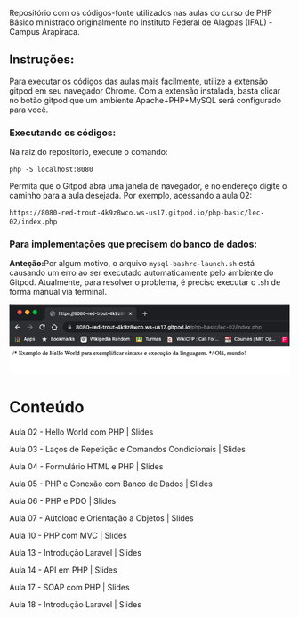 Repositório com os códigos-fonte utilizados nas aulas do curso de PHP Básico ministrado originalmente no Instituto Federal de Alagoas (IFAL) - Campus Arapiraca.

## Instruções:
Para executar os códigos das aulas mais facilmente, utilize a extensão gitpod em seu navegador Chrome. Com a extensão instalada, basta clicar no botão gitpod que um ambiente Apache+PHP+MySQL será configurado para você.

### Executando os códigos:
Na raiz do repositório, execute o comando:

```
php -S localhost:8080
```

Permita que o Gitpod abra uma janela de navegador, e no endereço digite o caminho para a aula desejada. Por exemplo, acessando a aula 02:

```
https://8080-red-trout-4k9z8wco.ws-us17.gitpod.io/php-basic/lec-02/index.php
```

### Para implementações que precisem do banco de dados:
<b>Anteção:</b>Por algum motivo, o arquivo ```mysql-bashrc-launch.sh``` está causando um erro ao ser executado automaticamente pelo ambiente do Gitpod. Atualmente, para resolver o problema, é preciso executar o .sh de forma manual via terminal.

<img src="exemplo.png"/>


# Conteúdo
Aula 02 - Hello World com PHP | Slides

Aula 03 - Laços de Repetição e Comandos Condicionais | Slides

Aula 04 - Formulário HTML e PHP | Slides

Aula 05 - PHP e Conexão com Banco de Dados | Slides

Aula 06 - PHP e PDO | Slides

Aula 07 - Autoload e Orientação a Objetos | Slides

Aula 10 - PHP com MVC | Slides

Aula 13 - Introdução Laravel | Slides

Aula 14 - API em PHP | Slides

Aula 17 - SOAP com PHP | Slides

Aula 18 - Introdução Laravel | Slides

